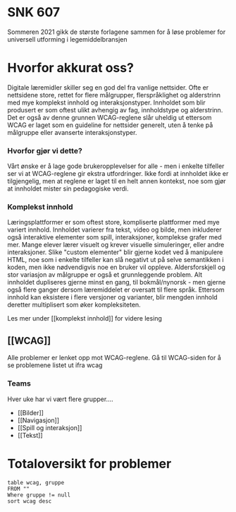 
# SNK 607
Sommeren 2021 gikk de største forlagene sammen for å løse problemer for universell utforming i legemiddelbransjen

# Hvorfor akkurat oss?
Digitale læremidler skiller seg en god del fra vanlige nettsider. Ofte er nettsidene store, rettet for flere målgrupper, flerspråklighet og alderstrinn med mye komplekst innhold og interaksjonstyper. Innholdet som blir produsert er som oftest ulikt avhengig av fag, innholdstype og alderstrinn.
Det er også av denne grunnen WCAG-reglene slår uheldig ut ettersom WCAG er laget som en guideline for nettsider generelt, uten å tenke på målgruppe eller avanserte interaksjonstyper.

### Hvorfor gjør vi dette?
Vårt ønske er å lage gode brukeropplevelser for alle - men i enkelte tilfeller ser vi at WCAG-reglene gir ekstra utfordringer. Ikke fordi at innholdet ikke er tilgjengelig, men at reglene er laget til en helt annen kontekst, noe som gjør at innholdet mister sin pedagogiske verdi.

### Komplekst innhold
Læringsplattformer er som oftest store, kompliserte plattformer med mye variert innhold. Innholdet varierer fra tekst, video og bilde, men inkluderer også interaktive elementer som spill, interaksjoner, komplekse grafer med mer. Mange elever lærer visuelt og krever visuelle simuleringer, eller andre interaksjoner. Slike "custom elementer" blir gjerne kodet ved å manipulere HTML, noe som i enkelte tilfeller kan slå negativt ut på selve semantikken i koden, men ikke nødvendigvis noe en bruker vil oppleve. Aldersforskjell og stor variasjon av målgruppe er også et grunnleggende problem. Alt innholdet dupliseres gjerne minst en gang, til bokmål/nynorsk - men gjerne også flere ganger dersom læremiddelet er oversatt til flere språk. Ettersom innhold kan eksistere i flere versjoner og varianter, blir mengden innhold deretter multiplisert som øker kompleksiteten.

Les mer under [[komplekst innhold]] for videre lesing

## [[WCAG]]
Alle problemer er lenket opp mot WCAG-reglene. Gå til WCAG-siden for å se problemene listet ut ifra wcag


### Teams
Hver uke har vi vært flere grupper....
- [[Bilder]]
- [[Navigasjon]]
- [[Spill og interaksjon]]
- [[Tekst]]


# Totaloversikt for problemer
```dataview 
table wcag, gruppe
FROM ""
Where gruppe != null
sort wcag desc 
```